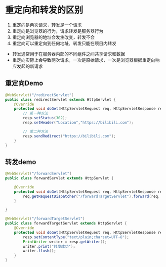 # 重定向和转发的区别
1. 重定向是两次请求，转发是一个请求 
2. 重定向是浏览器的行为，请求转发是服务器行为 
3. 重定向浏览器的地址会发生改变，转发不会 
4. 重定向可以重定向到任何地址，转发只能在项目内转发

- 转发通常用于在服务器内部的不同组件之间共享请求和数据
- 重定向实际上会导致两次请求，一次是原始请求，一次是浏览器根据重定向响应发起的新请求

## 重定向Demo
```java
@WebServlet("/redirectServlet")
public class redirectServlet extends HttpServlet {
    @Override
    protected void doGet(HttpServletRequest req, HttpServletResponse resp) throws ServletException, IOException {
        // 第一种方法
        resp.setStatus(302);
        resp.setHeader("Location","https://bilibili.com");

        // 第二种方法
        resp.sendRedirect("https://bilibili.com");
    }
}
```

## 转发demo
```java
@WebServlet("/forwardServlet")
public class forwardServlet extends HttpServlet {

    @Override
    protected void doGet(HttpServletRequest req, HttpServletResponse resp) throws ServletException, IOException {
        req.getRequestDispatcher("/forwardTargetServlet").forward(req, resp);
    }

}

@WebServlet("/forwardTargetServlet")
public class forwardTargetServlet extends HttpServlet {
    @Override
    protected void doGet(HttpServletRequest req, HttpServletResponse resp) throws ServletException, IOException {
        resp.setContentType("text/plain;charset=UTF-8");
        PrintWriter writer = resp.getWriter();
        writer.print("转发成功");
        writer.flush();
    }
}
```